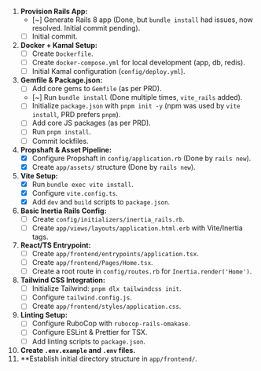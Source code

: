1.  **Provision Rails App:**
    - [~] Generate Rails 8 app (Done, but `bundle install` had issues, now resolved. Initial commit pending).
    - [ ] Initial commit.
2.  **Docker + Kamal Setup:**
    - [ ] Create `Dockerfile`.
    - [ ] Create `docker-compose.yml` for local development (app, db, redis).
    - [ ] Initial Kamal configuration (`config/deploy.yml`).
3.  **Gemfile & Package.json:**
    - [ ] Add core gems to `Gemfile` (as per PRD).
    - [~] Run `bundle install` (Done multiple times, `vite_rails` added).
    - [ ] Initialize `package.json` with `pnpm init -y` (npm was used by `vite install`, PRD prefers `pnpm`).
    - [ ] Add core JS packages (as per PRD).
    - [ ] Run `pnpm install`.
    - [ ] Commit lockfiles.
4.  **Propshaft & Asset Pipeline:**
    - [x] Configure Propshaft in `config/application.rb` (Done by `rails new`).
    - [x] Create `app/assets/` structure (Done by `rails new`).
5.  **Vite Setup:**
    - [x] Run `bundle exec vite install`.
    - [x] Configure `vite.config.ts`.
    - [x] Add `dev` and `build` scripts to `package.json`.
6.  **Basic Inertia Rails Config:**
    - [ ] Create `config/initializers/inertia_rails.rb`.
    - [ ] Create `app/views/layouts/application.html.erb` with Vite/Inertia tags.
7.  **React/TS Entrypoint:**
    - [ ] Create `app/frontend/entrypoints/application.tsx`.
    - [ ] Create `app/frontend/Pages/Home.tsx`.
    - [ ] Create a root route in `config/routes.rb` for `Inertia.render('Home')`.
8.  **Tailwind CSS Integration:**
    - [ ] Initialize Tailwind: `pnpm dlx tailwindcss init`.
    - [ ] Configure `tailwind.config.js`.
    - [ ] Create `app/frontend/styles/application.css`.
9.  **Linting Setup:**
    - [ ] Configure RuboCop with `rubocop-rails-omakase`.
    - [ ] Configure ESLint & Prettier for TSX.
    - [ ] Add linting scripts to `package.json`.
10. **Create `.env.example` and `.env` files.**
11. \*\*Establish initial directory structure in `app/frontend/`.
